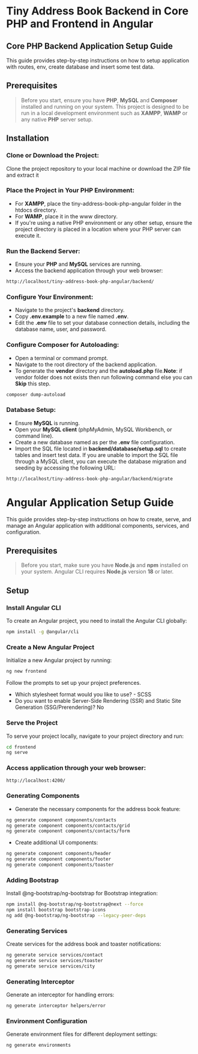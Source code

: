 # Tiny Address Book Backend in Core PHP and Frontend in Angular

## Core PHP Backend Application Setup Guide

This guide provides step-by-step instructions on how to setup application with routes, env, create database and insert some test data.

## Prerequisites

> Before you start, ensure you have **PHP**, **MySQL** and **Composer** installed and running on your system. This project is designed to be run in a local development environment such as **XAMPP**, **WAMP** or any native **PHP** server setup.

## Installation

### Clone or Download the Project:

Clone the project repository to your local machine or download the ZIP file and extract it

### Place the Project in Your PHP Environment:

- For **XAMPP**, place the tiny-address-book-php-angular folder in the htdocs directory.
- For **WAMP**, place it in the www directory.
- If you're using a native PHP environment or any other setup, ensure the project directory is placed in a location where your PHP server can execute it.

### Run the Backend Server:

- Ensure your **PHP** and **MySQL** services are running.
- Access the backend application through your web browser:

```bash
http://localhost/tiny-address-book-php-angular/backend/
```

### Configure Your Environment:

- Navigate to the project's **backend** directory.
- Copy **.env.example** to a new file named **.env**.
- Edit the **.env** file to set your database connection details, including the database name, user, and password.

### Configure Composer for Autoloading:

- Open a terminal or command prompt.
- Navigate to the root directory of the backend application.
- To generate the **vendor** directory and the **autoload.php** file.**Note**: if vendor folder does not exists then run following command else you can **Skip** this step.

```bash
composer dump-autoload
```

### Database Setup:

- Ensure **MySQL** is running.
- Open your **MySQL client** (phpMyAdmin, MySQL Workbench, or command line).
- Create a new database named as per the **.env** file configuration.
- Import the SQL file located in **backend/database/setup.sql** to create tables and insert test data.
  If you are unable to import the SQL file through a MySQL client, you can execute the database migration and seeding by accessing the following URL:

```plaintext
http://localhost/tiny-address-book-php-angular/backend/migrate
```

# Angular Application Setup Guide

This guide provides step-by-step instructions on how to create, serve, and manage an Angular application with additional components, services, and configuration.

## Prerequisites

> Before you start, make sure you have **Node.js** and **npm** installed on your system. Angular CLI requires **Node.js** version **18** or later.

## Setup

### Install Angular CLI

To create an Angular project, you need to install the Angular CLI globally:

```bash
npm install -g @angular/cli
```

### Create a New Angular Project

Initialize a new Angular project by running:

```bash
ng new frontend
```

Follow the prompts to set up your project preferences.

- Which stylesheet format would you like to use? - SCSS
- Do you want to enable Server-Side Rendering (SSR) and Static Site Generation (SSG/Prerendering)? No

### Serve the Project

To serve your project locally, navigate to your project directory and run:

```bash
cd frontend
ng serve
```

### Access application through your web browser:

```bash
http://localhost:4200/
```

### Generating Components

- Generate the necessary components for the address book feature:

```bash
ng generate component components/contacts
ng generate component components/contacts/grid
ng generate component components/contacts/form
```

- Create additional UI components:

```bash
ng generate component components/header
ng generate component components/footer
ng generate component components/toaster
```

### Adding Bootstrap

Install @ng-bootstrap/ng-bootstrap for Bootstrap integration:

```bash
npm install @ng-bootstrap/ng-bootstrap@next --force
npm install bootstrap bootstrap-icons
ng add @ng-bootstrap/ng-bootstrap --legacy-peer-deps
```

### Generating Services

Create services for the address book and toaster notifications:

```bash
ng generate service services/contact
ng generate service services/toaster
ng generate service services/city
```

### Generating Interceptor

Generate an interceptor for handling errors:

```bash
ng generate interceptor helpers/error
```

### Environment Configuration

Generate environment files for different deployment settings:

```bash
ng generate environments
```
